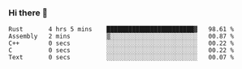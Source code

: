 ### Hi there 👋

<!--
**berkus/berkus** is a ✨ _special_ ✨ repository because its `README.md` (this file) appears on your GitHub profile.

Here are some ideas to get you started:

- 🔭 I’m currently working on ...
- 🌱 I’m currently learning ...
- 👯 I’m looking to collaborate on ...
- 🤔 I’m looking for help with ...
- 💬 Ask me about ...
- 📫 How to reach me: ...
- 😄 Pronouns: ...
- ⚡ Fun fact: ...
-->

<!--START_SECTION:waka-->

```text
Rust       4 hrs 5 mins    ████████████████████████▓   98.61 %
Assembly   2 mins          ▒░░░░░░░░░░░░░░░░░░░░░░░░   00.87 %
C++        0 secs          ░░░░░░░░░░░░░░░░░░░░░░░░░   00.22 %
C          0 secs          ░░░░░░░░░░░░░░░░░░░░░░░░░   00.22 %
Text       0 secs          ░░░░░░░░░░░░░░░░░░░░░░░░░   00.07 %
```

<!--END_SECTION:waka-->
